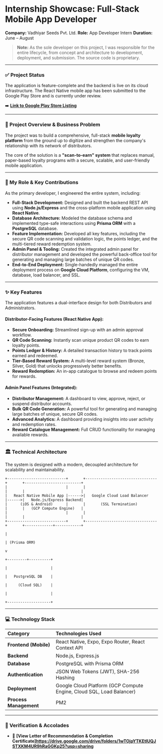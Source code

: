 # Internship Showcase: Full-Stack Mobile App Developer

**Company:** Vadhiyar Seeds Pvt. Ltd.
**Role:** App Developer Intern
**Duration:** June – August

> **Note:** As the sole developer on this project, I was responsible for the entire lifecycle, from concept and architecture to development, deployment, and submission. The source code is proprietary.

---

### ✅ Project Status

The application is feature-complete and the backend is live on its cloud infrastructure. The React Native mobile app has been submitted to the Google Play Store and is currently under review.

➡️ **[Link to Google Play Store Listing](Your-Play-Store-Link-Here)** 

---

### 📝 Project Overview & Business Problem

The project was to build a comprehensive, full-stack **mobile loyalty platform** from the ground up to digitize and strengthen the company's relationship with its network of distributors.

The core of the solution is a **"scan-to-earn" system** that replaces manual, paper-based loyalty programs with a secure, scalable, and user-friendly mobile application.

---

### 🚀 My Role & Key Contributions

As the primary developer, I engineered the entire system, including:

* **Full-Stack Development:** Designed and built the backend REST API using **Node.js/Express** and the cross-platform mobile application using **React Native**.
* **Database Architecture:** Modeled the database schema and implemented type-safe interactions using **Prisma ORM** with a **PostgreSQL** database.
* **Feature Implementation:** Developed all key features, including the secure QR code scanning and validation logic, the points ledger, and the multi-tiered reward redemption system.
* **Admin Panel & Tooling:** Created the integrated admin panel for distributor management and developed the powerful back-office tool for generating and managing large batches of unique QR codes.
* **End-to-End Deployment:** Single-handedly managed the entire deployment process on **Google Cloud Platform**, configuring the VM, database, load balancer, and SSL.

---

### ✨ Key Features

The application features a dual-interface design for both Distributors and Administrators.

#### Distributor-Facing Features (React Native App):

* **Secure Onboarding:** Streamlined sign-up with an admin approval workflow.
* **QR Code Scanning:** Instantly scan unique product QR codes to earn loyalty points.
* **Points Ledger & History:** A detailed transaction history to track points earned and redeemed.
* **Tier-Based Reward System:** A multi-level reward system (Bronze, Silver, Gold) that unlocks progressively better benefits.
* **Reward Redemption:** An in-app catalogue to browse and redeem points for rewards.

#### Admin Panel Features (Integrated):

* **Distributor Management:** A dashboard to view, approve, reject, or suspend distributor accounts.
* **Bulk QR Code Generation:** A powerful tool for generating and managing large batches of unique, secure QR codes.
* **Advanced Analytics:** A dashboard providing insights into user activity and redemption rates.
* **Reward Catalogue Management:** Full CRUD functionality for managing available rewards.

---

### 🏛️ Technical Architecture

The system is designed with a modern, decoupled architecture for scalability and maintainability.

```text
+---------------------------+       +---------------------------------+       +--------------------------+
|                           |       |                                 |       |                          |
|   React Native Mobile App |------>|   Google Cloud Load Balancer    |------>|   Node.js/Express Backend|
|      (iOS & Android)      |       |       (SSL Termination)         |       |   (GCP Compute Engine)   |
|                           |       |                                 |       |                          |
+---------------------------+       +---------------------------------+       +-------------+------------+
                                                                                              |
                                                                                              | (Prisma ORM)
                                                                                              v
                                                                                    +---------+----------+
                                                                                    |                    |
                                                                                    |   PostgreSQL DB    |
                                                                                    |     (Cloud SQL)    |
                                                                                    |                    |
                                                                                    +--------------------+

```
---

### 💻 Technology Stack

| Category | Technologies Used |
| :--- | :--- |
| **Frontend (Mobile)** | React Native, Expo, Expo Router, React Context API |
| **Backend** | Node.js, Express.js |
| **Database** | PostgreSQL with Prisma ORM |
| **Authentication** | JSON Web Tokens (JWT), SHA-256 Hashing |
| **Deployment** | Google Cloud Platform (GCP Compute Engine, Cloud SQL, Load Balancer) |
| **Process Management**| PM2 |

---

### 📜 Verification & Accolades

* 📄 **[View Letter of Recommendation & Completion Certificate]https://drive.google.com/drive/folders/1wTOjpYTKEtlUQJSTXKM4UR9hRaGGKp25?usp=sharing**
